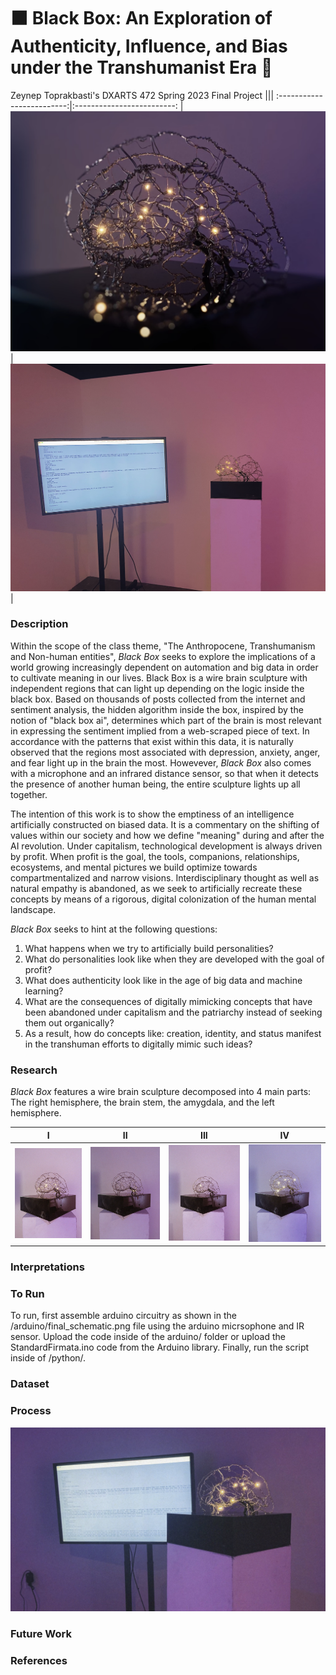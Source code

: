 # ⬛️ Black Box: An Exploration of Authenticity, Influence, and Bias under the Transhumanist Era 🧠
Zeynep Toprakbasti's DXARTS 472 Spring 2023 Final Project
|||
:-------------------------:|:-------------------------:
|![](/images/desc.png)     |  ![](/images/setup1.png) | 

### Description
Within the scope of the class theme, "The Anthropocene, Transhumanism and Non-human entities", <em> Black Box </em> seeks to explore the implications of a world growing increasingly dependent on automation and big data in order to cultivate meaning in our lives. Black Box is a wire brain sculpture with independent regions that can light up depending on the logic inside the black box. Based on thousands of posts collected from the internet and sentiment analysis, the hidden algorithm inside the box, inspired by the notion of "black box ai", determines which part of the brain is most relevant in expressing the sentiment implied from a web-scraped piece of text. In accordance with the patterns that exist within this data, it is naturally observed that the regions most associated with depression, anxiety, anger, and fear light up in the brain the most. Howevever, <em> Black Box </em> also comes with a microphone and an infrared distance sensor, so that when it detects the presence of another human being, the entire sculpture lights up all together.

The intention of this work is to show the emptiness of an intelligence artificially constructed on biased data. It is a commentary on the shifting of values within our society and how we define "meaning" during and after the AI revolution. Under capitalism, technological development is always driven by profit. When profit is the goal, the tools, companions, relationships, ecosystems, and mental pictures we build optimize towards compartmentalized and narrow visions. Interdisciplinary thought as well as natural empathy is abandoned, as we seek to artificially recreate these concepts by means of a rigorous, digital colonization of the human mental landscape.


 <em> Black Box </em> seeks to hint at the following questions:

1. What happens when we try to artificially build personalities?
2. What do personalities look like when they are developed with the goal of profit?
3. What does authenticity look like in the age of big data and machine learning?
4. What are the consequences of digitally mimicking concepts that have been abandoned under capitalism and the patriarchy instead of seeking them out organically?
5. As a result, how do concepts like: creation, identity, and status manifest in the transhuman efforts to digitally mimic such ideas?

### Research

 <em> Black Box </em> features a wire brain sculpture decomposed into 4 main parts: The right hemisphere, the brain stem, the amygdala, and the left hemisphere. 


|I                           |  II                          | III                        | IV             |
:-------------------------:|:-------------------------:|:-------------------------:|:-------------------------:
|![](/images/left.png)  |  ![](/images/stem.png) |  ![](/images/amy.png)     |  ![](/images/right.png) |

### Interpretations

### To Run
To run, first assemble arduino circuitry as shown in the /arduino/final_schematic.png file using the arduino micrsophone and IR sensor. Upload the code inside of the arduino/ folder or upload the StandardFirmata.ino code from the Arduino library. Finally, run the script inside of /python/.
### Dataset
### Process
<img src="/images/setup.png" width="600">

### Future Work
### References

